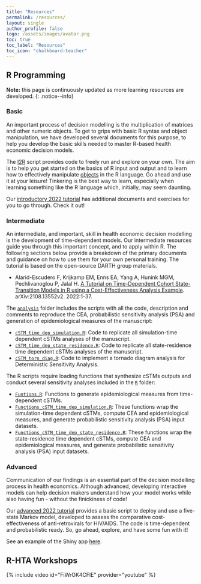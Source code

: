 ```yaml
---
title: "Resources"
permalink: /resources/
layout: single
author_profile: false
logo: /assets/images/avatar.png
toc: true
toc_label: "Resources"
toc_icon: "chalkboard-teacher"
---
```

## R Programming
**Note:** this page is continuously updated as more learning resources are developed.
{: .notice--info}

### Basic
An important process of decision modelling is the multiplication of matrices and other numeric objects. To get to grips with basic R syntax and object manipulation, we have developed several documents for this purpose, to help you develop the basic skills needed to master R-based health economic decision models. 

The [I2R](https://github.com/R-HTA-in-LMICs/June-Workshop/blob/main/R/Intro2R.R) script provides code to freely run and explore on your own. The aim is to help you get started on the basics of R input and output and to learn how to effectively manipulate [objects](https://rstudio-education.github.io/hopr/r-objects.html) in the R language. Go ahead and use it at your leisure! Tinkering is the best way to learn, especially when learning something like the R language which, initially, may seem daunting.

Our [introductory 2022 tutorial](https://github.com/R-HTA-in-LMICs/June-Workshop) has additional documents and exercises for you to go through. Check it out!

### Intermediate
An intermediate, and important, skill in health economic decision modelling is the development of time-dependent models. Our intermediate resources guide you through this important concept, and to apply within R. The following sections below provide a breakdown of the primary documents and guidance on how to use them for your own personal training. The tutorial is based on the open-source DARTH group materials.

-   Alarid-Escudero F, Krijkamp EM, Enns EA, Yang A, Hunink MGM, Pechlivanoglou P, Jalal H. [A Tutorial on Time-Dependent Cohort State-Transition Models in R using a Cost-Effectiveness Analysis Example](https://arxiv.org/abs/2108.13552). arXiv:2108.13552v2. 2022:1-37.

The [`analysis`](https://github.com/R-HTA-in-LMICs/September-Workshop/tree/main/analysis) folder includes the scripts with all the code, description and comments to reproduce the CEA, probabilistic sensitivity analysis (PSA) and generation of epidemiological measures of the manuscript:

-   [`cSTM_time_dep_simulation.R`](https://github.com/R-HTA-in-LMICs/September-Workshop/blob/main/analysis/cSTM_time_dep_simulation.R): Code to replicate all simulation-time dependent cSTMs analyses of the manuscript.
-   [`cSTM_time_dep_state_residence.R`](https://github.com/R-HTA-in-LMICs/September-Workshop/blob/main/analysis/Extra%20material%20-%20cSTM_time_dep_state_residence/cSTM_time_dep_state_residence.R): Code to replicate all state-residence time dependent cSTMs analyses of the manuscript.
-   [`cSTM_torn_diag.R`](https://github.com/R-HTA-in-LMICs/September-Workshop/blob/main/analysis/cSTM_torn_diag.R): Code to implement a tornado diagram analysis for Deterministic Sensitivity Analysis.

The R scripts require loading functions that synthesize cSTMs outputs and conduct several sensitivity analyses included in the [`R`](https://github.com/R-HTA-in-LMICs/September-Workshop/tree/main/R) folder:

-   [`Funtions.R`](https://github.com/R-HTA-in-LMICs/September-Workshop/blob/main/R/Functions.R): Functions to generate epidemiological measures from time-dependent cSTMs.
-   [`Functions_cSTM_time_dep_simulation.R`](https://github.com/R-HTA-in-LMICs/September-Workshop/blob/main/R/Functions_cSTM_time_dep_simulation.R): These functions wrap the simulation-time dependent cSTMs, compute CEA and epidemiological measures, and generate probabilistic sensitivity analysis (PSA) input datasets.
-   [`Functions_cSTM_time_dep_state_residence.R`](https://github.com/R-HTA-in-LMICs/September-Workshop/blob/main/R/Functions_cSTM_time_dep_state_residence.R): These functions wrap the state-residence time dependent cSTMs, compute CEA and epidemiological measures, and generate probabilistic sensitivity analysis (PSA) input datasets.

### Advanced
Communication of our findings is an essential part of the decision modelling process in health economics. Although advanced, developing interactive models can help decision makers understand how your model works while also having fun - without the finickiness of code!

Our [advanced 2022 tutorial](https://github.com/R-HTA-in-LMICs/Advanced-Tutorial-2022) provides a basic script to deploy and use a five-state Markov model, developed to assess the comparative cost-effectiveness of anti-retrovirals for HIV/AIDS. The code is time-dependent and probabilistic ready. So, go ahead, explore, and have some fun with it!

See an example of the Shiny app [here](https://r-htalmics.shinyapps.io/hiv_model/).

## R-HTA Workshops
{% include video id="FiWrOK4CFlE" provider="youtube" %}